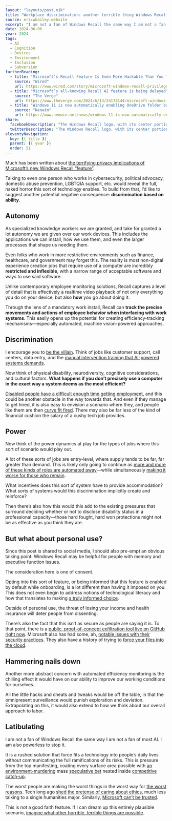 ```yaml
---
layout: "layouts/post.njk"
title: "Workplace discrimination: another terrible thing Windows Recall might enable"
source: ericwbailey.website
excerpt: "I am not a fan of Windows Recall the same way I am not a fan of most AI"
date: 2024-06-06
year: 2024
tags:
  - AI
  - Cognition
  - Devices
  - Environment
  - Inclusion
  - Subversion
furtherReading:
  - title: "Microsoft’s Recall Feature Is Even More Hackable Than You Thought"
    source: "Wired"
    url: https://www.wired.com/story/microsoft-windows-recall-privilege-escalation/
  - title: "Microsoft’s all-knowing Recall AI feature is being delayed"
    source: "The Verge"
    url: https://www.theverge.com/2024/6/13/24178144/microsoft-windows-ai-recall-feature-delay
  - title: "Windows 11 is now automatically enabling OneDrive folder backup without asking permission"
    source: "Neowin"
    url: https://www.neowin.net/news/windows-11-is-now-automatically-enabling-onedrive-folder-backup-without-asking-permission/
share:
  facebookDescription: "The Windows Recall logo, with its center portion replaced with an unsettling, staring eye."
  twitterDescription: "The Windows Recall logo, with its center portion replaced with an unsettling, staring eye."
eleventyNavigation:
  key: {{ title }}
  parent: {{ year }}
  order: 51
---
```


Much has been written about [the terrifying privacy implications of Microsoft’s new Windows Recall “feature”](https://scribe.rip/recall-stealing-everything-youve-ever-typed-or-viewed-on-your-own-windows-pc-is-now-possible-da3e12e9465e).

Talking to even one person who works in cybersecurity, political advocacy, domestic abuse prevention, LGBTQIA support, etc. would reveal the full, naked horror this sort of technology enables. To build from that, I’d like to suggest another potential negative consequence: <strong>discrimination based on ability</strong>.

## Autonomy

As specialized knowledge workers we are granted, and take for granted a lot autonomy we are given over our work devices. This includes the applications we can install, how we use them, and even the larger processes that shape us needing them.

Even folks who work in more restrictive environments such as finance, healthcare, and government may forget this. The reality is most non-digital experience creation jobs that require use of a computer are incredibly <strong>restricted and inflexible</strong>, with a narrow range of acceptable software and ways to use said software.

Unlike contemporary employee monitoring solutions, Recall captures a level of detail that is effectively a realtime video playback of not only everything you do on your device, but also <strong>how</strong> you go about doing it.

Through the lens of a mandatory work install, Recall can <strong>track the precise movements and actions of employee behavior when interfacing with work systems</strong>. This easily opens up the potential for creating efficiency-tracking mechanisms—especially automated, machine vision-powered approaches.

## Discrimination

I encourage you to [be the villain](https://24ways.org/2018/be-the-villain/). Think of jobs like customer support, call centers, data entry, and the [manual intervention training that AI-powered systems demands](https://www.wired.com/story/low-paid-humans-ai-biden-modern-day-slavery/).

Now think of physical disability, neurodiversity, cognitive considerations, and cultural factors. <strong>What happens if you don’t precisely use a computer in the exact way a system deems as the most efficient?</strong>

[Disabled people have a difficult enough time getting employment](https://www.cultureamp.com/blog/disability-employment-barriers), and this could be another obstacle in the way towards that. And even if they manage to get hired, it is also easy to envision a scenario where they, and people like them are then [curve fit fired](https://en.wikipedia.org/wiki/Curve_fitting). There may also be far less of the kind of financial cushion the salary of a cushy tech job provides.

## Power

Now think of the power dynamics at play for the types of jobs where this sort of scenario would play out.

A lot of these sorts of jobs are entry-level, where supply tends to be far, far greater than demand. This is likely only going to continue as [more and more of these kinds of roles are automated away](https://www.fastcompany.com/91131913/klarna-slashes-10-million-annually-marketing-costs-here-s-their-secret)—while simultaneously [making it worse for those who remain](https://www.zdnet.com/article/generative-ai-may-be-creating-more-work-than-it-saves/).

What incentives does this sort of system have to provide accommodation? What sorts of systems would this discrimination implicitly create and reinforce?

Then there’s also how this would this add to the existing pressures that surround deciding whether or not to disclose disability status in a professional capacity—those hard fought, hard won protections might not be as effective as you think they are.

## But what about personal use?

Since this post is shared to social media, I should also pre-empt an obvious talking point: Windows Recall may be helpful for people with memory and executive function issues.

The consideration here is one of consent.

Opting into this sort of feature, or being informed that this feature is enabled by default while onboarding, is a lot different than having it imposed on you. This does not even begin to address notions of technological literacy and how that translates to making [a truly informed choice](https://en.wikipedia.org/wiki/Informed_consent).

Outside of personal use, the threat of losing your income and health insurance will deter people from dissenting.

There’s also the fact that this isn’t as secure as people are saying it is. To that point, there is a [public, proof-of-concept exfiltration tool live on GitHub right now](https://github.com/xaitax/TotalRecall). Microsoft also has had some, ah, [notable issues with their security practices](https://www.nbcnews.com/tech/security/scathing-federal-report-rips-microsoft-shoddy-security-insincerity-res-rcna146177). They also have a history of trying to [force your files into the cloud](https://www.theverge.com/2023/11/8/23952878/microsoft-onedrive-windows-close-app-notification).

## Hammering nails down

Another more abstract concern with automated efficiency monitoring is the chilling effect it would have on our ability to improve our working conditions for ourselves.

All the little hacks and cheats and tweaks would be off the table, in that the omnipresent surveillance would punish exploration and deviation. Extrapolating on this, it would also extend to how we think about our overall approach to labor.

## Latibulating

I am not a fan of Windows Recall the same way I am not a fan of most AI. I am also powerless to stop it.

It is a rushed solution that force fits a technology into people’s daily lives without communicating the full ramifications of its risks. This is pressure from the top manifesting, coating every surface area possible with [an environment-murdering](https://www.theguardian.com/commentisfree/article/2024/may/30/ugly-truth-ai-chatgpt-guzzling-resources-environment) mass [speculative bet](https://www.euronews.com/next/2024/05/29/despite-buzz-generative-ai-tools-like-chatgpt-see-minimal-daily-use-survey-finds) nested inside [competitive catch-up](https://www.antipope.org/charlie/blog-static/2024/06/is-microsoft-trying-to-commit-.html).

The worst people are making the worst things in the worst way for [the worst reasons](https://coryd.dev/posts/2024/the-tech-industry-doesnt-deserve-optimism-it-has-earned-skepticism/). Tech long ago [shed the pretense of caring about ethics](https://www.vox.com/future-perfect/2024/5/17/24158403/openai-resignations-ai-safety-ilya-sutskever-jan-leike-artificial-intelligence), much less talking to a single humanities major. Similarly, [Microsoft can’t be trusted](https://arstechnica.com/ai/2024/06/windows-recall-demands-an-extraordinary-level-of-trust-that-microsoft-hasnt-earned/).

This is not a good faith feature. If I can dream up this entirely plausible scenario, [imagine what other horrible, terrible things are possible](https://coryd.dev/posts/2024/your-new-tool-will-be-used-in-the-worst-possible-way/).
